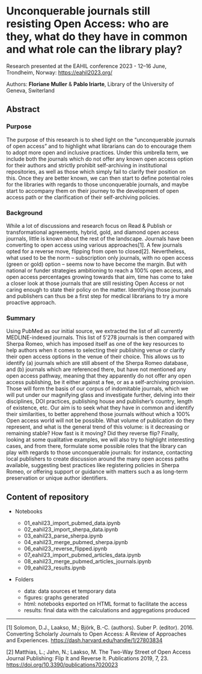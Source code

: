 # Unconquerable journals still resisting Open Access: who are they, what do they have in common and what role can the library play? 

Research presented at the EAHIL conference 2023 - 12–16 June, Trondheim, Norway: https://eahil2023.org/  

Authors: **Floriane Muller** & **Pablo Iriarte**, Library of the University of Geneva, Switerland

## Abstract

### Purpose
The purpose of this research is to shed light on the “unconquerable journals of open access” and to highlight what librarians can do to encourage them to adopt more open and inclusive practices. Under this umbrella term, we include both the journals which do not offer any known open access option for their authors and strictly prohibit self-archiving in institutional repositories, as well as those which simply fail to clarify their position on this. Once they are better known, we can then start to define potential roles for the libraries with regards to those unconquerable journals, and maybe start to accompany them on their journey to the development of open access path or the clarification of their self-archiving policies.

### Background
While a lot of discussions and research focus on Read & Publish or transformational agreements, hybrid, gold, and diamond open access journals, little is known about the rest of the landscape. Journals have been converting to open access using various approaches[1]. A few journals opted for a reverse move, flipping from open to closed[2]. Nevertheless, what used to be the norm – subscription only journals, with no open access (green or gold) option – seems now to have become the margin. But with national or funder strategies ambitioning to reach a 100% open access, and open access percentages growing towards that aim, time has come to take a closer look at those journals that are still resisting Open Access or not caring enough to state their policy on the matter. Identifying those journals and publishers can thus be a first step for medical librarians to try a more proactive approach.

### Summary
Using PubMed as our initial source, we extracted the list of all currently MEDLINE-indexed journals. This list of 5’278 journals is then compared with Sherpa Romeo, which has imposed itself as one of the key resources to help authors when it comes to selecting their publishing venue or clarify their open access options in the venue of their choice. This allows us to identify (a) journals which are still absent of the Sherpa Romeo database, and (b) journals which are referenced there, but have not mentioned any open access pathway, meaning that they apparently do not offer any open access publishing, be it either against a fee, or as a self-archiving provision.
Those will form the basis of our corpus of indomitable journals, which we will put under our magnifying glass and investigate further, delving into their disciplines, DOI practices, publishing house and publisher’s country, length of existence, etc. Our aim is to seek what they have in common and identify their similarities, to better apprehend those journals without which a 100% Open access world will not be possible. What volume of publication do they represent, and what is the general trend of this volume: is it decreasing or remaining stable? How fast is it moving? Did they reverse flip?
Finally, looking at some qualitative examples, we will also try to highlight interesting cases, and from there, formulate some possible roles that the library can play with regards to those unconquerable journals: for instance, contacting local publishers to create discussion around the many open access paths available, suggesting best practices like registering policies in Sherpa Romeo, or offering support or guidance with matters such a as long-term preservation or unique author identifiers.

## Content of repository

 * Notebooks
   * 01_eahil23_import_pubmed_data.ipynb
   * 02_eahil23_import_sherpa_data.ipynb
   * 03_eahil23_parse_sherpa.ipynb
   * 04_eahil23_merge_pubmed_sherpa.ipynb
   * 06_eahil23_reverse_flipped.ipynb
   * 07_eahil23_import_pubmed_articles_data.ipynb
   * 08_eahil23_merge_pubmed_articles_journals.ipynb
   * 09_eahil23_results.ipynb
   
 * Folders
   * data: data sources et temporary data
   * figures: graphs generated
   * html: notebooks exported on HTML format to facilitate the access
   * results: final data with the calculations and aggregations produced

-----------------------------
[1] Solomon, D.J., Laakso, M.; Björk, B.-C. (authors). Suber P. (editor). 2016. Converting Scholarly Journals to Open Access: A Review of Approaches and Experiences. https://dash.harvard.edu/handle/1/27803834   

[2] Matthias, L.; Jahn, N.; Laakso, M. The Two-Way Street of Open Access Journal Publishing: Flip It and Reverse It. Publications 2019, 7, 23. https://doi.org/10.3390/publications7020023  


